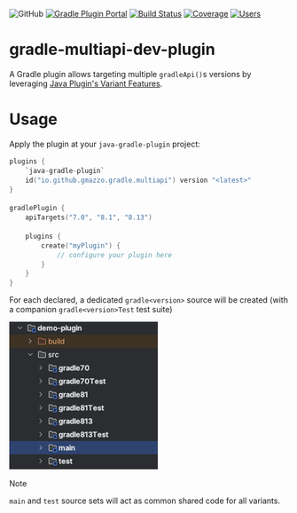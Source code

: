 ![GitHub](https://img.shields.io/github/license/gmazzo/gradle-multiapi-dev-plugin)
[![Gradle Plugin Portal](https://img.shields.io/gradle-plugin-portal/v/io.github.gmazzo.gradle.multiapi)](https://plugins.gradle.org/plugin/io.github.gmazzo.gradle.multiapi)
[![Build Status](https://github.com/gmazzo/gradle-multiapi-dev-plugin/actions/workflows/build.yaml/badge.svg)](https://github.com/gmazzo/gradle-multiapi-dev-plugin/actions/workflows/build.yaml)
[![Coverage](https://codecov.io/gh/gmazzo/gradle-multiapi-dev-plugin/branch/main/graph/badge.svg?token=D5cDiPWvcS)](https://codecov.io/gh/gmazzo/gradle-multiapi-dev-plugin)
[![Users](https://img.shields.io/badge/users_by-Sourcegraph-purple)](https://sourcegraph.com/search?q=content:io.github.gmazzo.gradle.multiapi+-repo:github.com/gmazzo/gradle-multiapi-dev-plugin)

# gradle-multiapi-dev-plugin
A Gradle plugin allows targeting multiple `gradleApi()`s versions by leveraging [Java Plugin's Variant Features](https://docs.gradle.org/current/userguide/feature_variants.html).
 
# Usage
Apply the plugin at your `java-gradle-plugin` project:
```kotlin
plugins {
    `java-gradle-plugin`
    id("io.github.gmazzo.gradle.multiapi") version "<latest>" 
}

gradlePlugin {
    apiTargets("7.0", "8.1", "8.13")

    plugins {
        create("myPlugin") {
            // configure your plugin here
        }
    }
}
```
For each declared, a dedicated `gradle<version>` source will be created (with a companion `gradle<version>Test` test suite)

![Project Structure](README-structure.png)

> [!NOTE]
> `main` and `test` source sets will act as common shared code for all variants.

